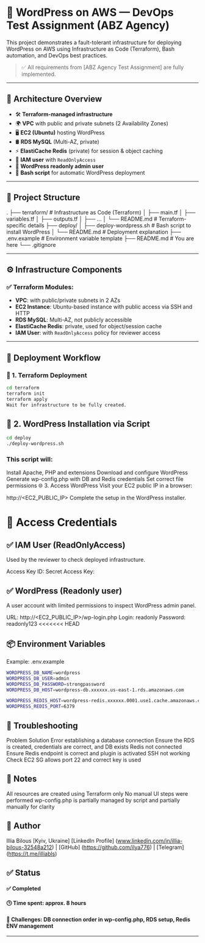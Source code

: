 # 🚀 WordPress on AWS — DevOps Test Assignment (ABZ Agency)

This project demonstrates a fault-tolerant infrastructure for deploying WordPress on AWS using Infrastructure as Code (Terraform), Bash automation, and DevOps best practices.

> ✅ All requirements from [ABZ Agency Test Assignment] are fully implemented.

---

## 🧩 Architecture Overview

- 🛠 **Terraform-managed infrastructure**
- 🌍 **VPC** with public and private subnets (2 Availability Zones)
- 🖥 **EC2 (Ubuntu)** hosting WordPress
- 🛢 **RDS MySQL** (Multi-AZ, private)
- ⚡️ **ElastiCache Redis** (private) for session & object caching
- 🔐 **IAM user** with `ReadOnlyAccess`
- 👤 **WordPress readonly admin user**
- 📜 **Bash script** for automatic WordPress deployment

---

## 📂 Project Structure

.
├── terraform/ # Infrastructure as Code (Terraform)
│ ├── main.tf
│ ├── variables.tf
│ ├── outputs.tf
│ ├── ...
│ └── README.md # Terraform-specific details
├── deploy/
│ ├── deploy-wordpress.sh # Bash script to install WordPress
│ └── README.md # Deployment explanation
├── .env.example # Environment variable template
├── README.md # You are here
└── .gitignore


---

## ⚙️ Infrastructure Components

### ✅ Terraform Modules:
- **VPC**: with public/private subnets in 2 AZs
- **EC2 Instance**: Ubuntu-based instance with public access via SSH and HTTP
- **RDS MySQL**: Multi-AZ, not publicly accessible
- **ElastiCache Redis**: private, used for object/session cache
- **IAM User**: with `ReadOnlyAccess` policy for reviewer access

---

## 🚀 Deployment Workflow

### 🔧 1. Terraform Deployment

```bash
cd terraform
terraform init
terraform apply
Wait for infrastructure to be fully created.
```
## 📜 2. WordPress Installation via Script
```bash
cd deploy
./deploy-wordpress.sh
```
### This script will:

Install Apache, PHP and extensions
Download and configure WordPress
Generate wp-config.php with DB and Redis credentials
Set correct file permissions
🌐 3. Access WordPress
Visit your EC2 public IP in a browser:

http://<EC2_PUBLIC_IP>
Complete the setup in the WordPress installer.

# 🔐 Access Credentials

## ✅ IAM User (ReadOnlyAccess)
Used by the reviewer to check deployed infrastructure.

Access Key ID:      <your-access-key>
Secret Access Key:  <your-secret-key>
## ✅ WordPress (Readonly user)
A user account with limited permissions to inspect WordPress admin panel.

URL:      http://<EC2_PUBLIC_IP>/wp-login.php
Login:    readonly
Password: readonly123
<<<<<<< HEAD
## 📦 Environment Variables

Example: .env.example
```bash
WORDPRESS_DB_NAME=wordpress
WORDPRESS_DB_USER=admin
WORDPRESS_DB_PASSWORD=strongpassword
WORDPRESS_DB_HOST=wordpress-db.xxxxxx.us-east-1.rds.amazonaws.com

WORDPRESS_REDIS_HOST=wordpress-redis.xxxxxx.0001.use1.cache.amazonaws.com
WORDPRESS_REDIS_PORT=6379
```
## 🧪 Troubleshooting

Problem	Solution
Error establishing a database connection	Ensure the RDS is created, credentials are correct, and DB exists
Redis not connected	Ensure Redis endpoint is correct and plugin is activated
SSH not working	Check EC2 SG allows port 22 and correct key is used
## 🧠 Notes

All resources are created using Terraform only
No manual UI steps were performed
wp-config.php is partially managed by script and partially manually for clarity
## 📎 Author

Illia Bilous
[Kyiv, Ukraine]
[LinkedIn Profile] (www.linkedin.com/in/illia-bilous-32548a212) | [GitHub] (https://github.com/ilya776) | [Telegram] (https://t.me/illiabls)

## ✅ Status

#### ✅ Completed
#### 🕒 Time spent: approx. 8 hours
#### 🧱 Challenges: DB connection order in wp-config.php, RDS setup, Redis ENV management


---
